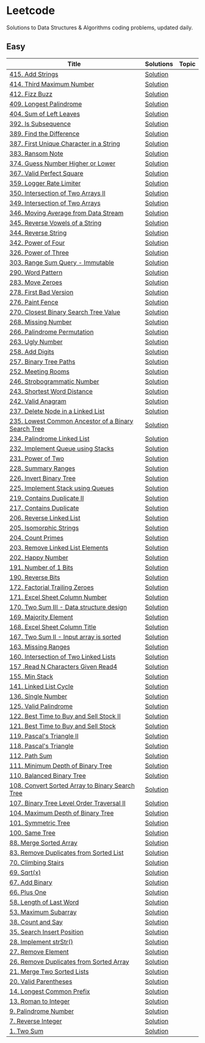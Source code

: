 # Leetcode
Solutions to Data Structures & Algorithms coding problems, updated daily.

## Easy
|      Title     |   Solutions   |     Topic     |
|----------------|---------------|---------------
|[415. Add Strings](../main//README.md)|[Solution](../main//.py)||
|[414. Third Maximum Number](../main//README.md)|[Solution](../main//.py)||
|[412. Fizz Buzz](../main//README.md)|[Solution](../main//.py)||
|[409. Longest Palindrome](../main//README.md)|[Solution](../main//.py)||
|[404. Sum of Left Leaves](../main//README.md)|[Solution](../main//.py)||
|[392. Is Subsequence](../main//README.md)|[Solution](../main//.py)||
|[389. Find the Difference](../main//README.md)|[Solution](../main//.py)||
|[387. First Unique Character in a String](../main//README.md)|[Solution](../main//.py)||
|[383. Ransom Note](../main//README.md)|[Solution](../main//.py)||
|[374. Guess Number Higher or Lower](../main//README.md)|[Solution](../main//.py)||
|[367. Valid Perfect Square](../main//README.md)|[Solution](../main//.py)||
|[359. Logger Rate Limiter](../main//README.md)|[Solution](../main//.py)||
|[350. Intersection of Two Arrays II](../main//README.md)|[Solution](../main//.py)||
|[349. Intersection of Two Arrays](../main//README.md)|[Solution](../main//.py)||
|[346. Moving Average from Data Stream](../main//README.md)|[Solution](../main//.py)||
|[345. Reverse Vowels of a String](../main//README.md)|[Solution](../main//.py)||
|[344. Reverse String](../main//README.md)|[Solution](../main//.py)||
|[342. Power of Four](../main//README.md)|[Solution](../main//.py)||
|[326. Power of Three](../main//README.md)|[Solution](../main//.py)||
|[303. Range Sum Query - Immutable](../main//README.md)|[Solution](../main//.py)||
|[290. Word Pattern](../main//README.md)|[Solution](../main//.py)||
|[283. Move Zeroes](../main//README.md)|[Solution](../main//.py)||
|[278. First Bad Version](../main//README.md)|[Solution](../main//.py)||
|[276. Paint Fence](../main//README.md)|[Solution](../main//.py)||
|[270. Closest Binary Search Tree Value](../main//README.md)|[Solution](../main//.py)||
|[268. Missing Number](../main//README.md)|[Solution](../main//.py)||
|[266. Palindrome Permutation](../main//README.md)|[Solution](../main//.py)||
|[263. Ugly Number](../main//README.md)|[Solution](../main//.py)||
|[258. Add Digits](../main//README.md)|[Solution](../main//.py)||
|[257. Binary Tree Paths](../main//README.md)|[Solution](../main//.py)||
|[252. Meeting Rooms](../main//README.md)|[Solution](../main//.py)||
|[246. Strobogrammatic Number](../main//README.md)|[Solution](../main//.py)||
|[243. Shortest Word Distance](../main//README.md)|[Solution](../main//.py)||
|[242. Valid Anagram](../main//README.md)|[Solution](../main//.py)||
|[237. Delete Node in a Linked List](../main//README.md)|[Solution](../main//.py)||
|[235. Lowest Common Ancestor of a Binary Search Tree](../main//README.md)|[Solution](../main//.py)||
|[234. Palindrome Linked List](../main//README.md)|[Solution](../main//.py)||
|[232. Implement Queue using Stacks](../main//README.md)|[Solution](../main//.py)||
|[231. Power of Two](../main//README.md)|[Solution](../main//.py)||
|[228. Summary Ranges](../main//README.md)|[Solution](../main//.py)||
|[226. Invert Binary Tree](../main//README.md)|[Solution](../main//.py)||
|[225. Implement Stack using Queues](../main//README.md)|[Solution](../main//.py)||
|[219. Contains Duplicate II](../main//README.md)|[Solution](../main//.py)||
|[217. Contains Duplicate](../main//README.md)|[Solution](../main//.py)||
|[206. Reverse Linked List](../main//README.md)|[Solution](../main//.py)||
|[205. Isomorphic Strings](../main//README.md)|[Solution](../main//.py)||
|[204. Count Primes](../main//README.md)|[Solution](../main//.py)||
|[203. Remove Linked List Elements](../main//README.md)|[Solution](../main//.py)||
|[202. Happy Number](../main//README.md)|[Solution](../main//.py)||
|[191. Number of 1 Bits](../main//README.md)|[Solution](../main//.py)||
|[190. Reverse Bits](../main//README.md)|[Solution](../main//.py)||
|[172. Factorial Trailing Zeroes](../main//README.md)|[Solution](../main//.py)||
|[171. Excel Sheet Column Number](../main//README.md)|[Solution](../main//.py)||
|[170. Two Sum III - Data structure design](../main//README.md)|[Solution](../main//.py)||
|[169. Majority Element](../main//README.md)|[Solution](../main//.py)||
|[168. Excel Sheet Column Title](../main//README.md)|[Solution](../main//.py)||
|[167. Two Sum II - Input array is sorted](../main//README.md)|[Solution](../main//.py)||
|[163. Missing Ranges](../main//README.md)|[Solution](../main//.py)||
|[160. Intersection of Two Linked Lists](../main//README.md)|[Solution](../main//.py)||
|[157 .Read N Characters Given Read4](../main//README.md)|[Solution](../main//.py)||
|[155. Min Stack](../main//README.md)|[Solution](../main//.py)||
|[141. Linked List Cycle](../main//README.md)|[Solution](../main//.py)||
|[136. Single Number](../main//README.md)|[Solution](../main//.py)||
|[125. Valid Palindrome](../main//README.md)|[Solution](../main//.py)||
|[122. Best Time to Buy and Sell Stock II](../main//README.md)|[Solution](../main//.py)||
|[121. Best Time to Buy and Sell Stock](../main//README.md)|[Solution](../main//.py)||
|[119. Pascal's Triangle II](../main//README.md)|[Solution](../main//.py)||
|[118. Pascal's Triangle](../main//README.md)|[Solution](../main//.py)||
|[112. Path Sum](../main//README.md)|[Solution](../main//.py)||
|[111. Minimum Depth of Binary Tree](../main//README.md)|[Solution](../main//.py)||
|[110. Balanced Binary Tree](../main//README.md)|[Solution](../main//.py)||
|[108. Convert Sorted Array to Binary Search Tree](../main//README.md)|[Solution](../main//.py)||
|[107. Binary Tree Level Order Traversal II](../main//README.md)|[Solution](../main//.py)||
|[104. Maximum Depth of Binary Tree](../main//README.md)|[Solution](../main//.py)||
|[101. Symmetric Tree](../main//README.md)|[Solution](../main//.py)||
|[100. Same Tree](../main//README.md)|[Solution](../main//.py)||
|[88. Merge Sorted Array](../main//README.md)|[Solution](../main//.py)||
|[83. Remove Duplicates from Sorted List](../main//README.md)|[Solution](../main//.py)||
|[70. Climbing Stairs](../main//README.md)|[Solution](../main//.py)||
|[69. Sqrt(x)](../main//README.md)|[Solution](../main//.py)||
|[67. Add Binary](../main//README.md)|[Solution](../main//.py)||
|[66. Plus One](../main//README.md)|[Solution](../main//.py)||
|[58. Length of Last Word](../main//README.md)|[Solution](../main//.py)||
|[53. Maximum Subarray](../main//README.md)|[Solution](../main//.py)||
|[38. Count and Say](../main//README.md)|[Solution](../main//.py)||
|[35. Search Insert Position](../main//README.md)|[Solution](../main//.py)||
|[28. Implement strStr()](../main//README.md)|[Solution](../main//.py)||
|[27. Remove Element](../main//README.md)|[Solution](../main//.py)||
|[26. Remove Duplicates from Sorted Array](../main//README.md)|[Solution](../main//.py)||
|[21. Merge Two Sorted Lists](../main//README.md)|[Solution](../main//.py)||
|[20. Valid Parentheses](../main//README.md)|[Solution](../main//.py)||
|[14. Longest Common Prefix](../main//README.md)|[Solution](../main//.py)||
|[13. Roman to Integer](../main//README.md)|[Solution](../main//.py)||
|[9. Palindrome Number](../main//README.md)|[Solution](../main//.py)||
|[7. Reverse Integer](../main//README.md)|[Solution](../main//.py)||
|[1. Two Sum](../main//README.md)|[Solution](../main//.py)||
